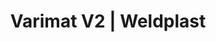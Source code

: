 ---
Filename: "varimat-v233"
Link: "file:/Users/vinayakpatel/Downloads/www.weldplast.cz/varimat-v233"
product_name: "VARIMAT V240 mm, 230 V / 4600 W, 16A-5P, včetně boxu"
product_id: "Obj. číslo:138.108"
title: "Varimat V2 | Weldplast"
product_desc: "Leister VARIMAT V2 je vhodný pro svařování střešních fólií z PVC, TPO, ECB, EPDM a CSPE přeplátováním. Jedná se o zdokonalenou verzi léty osvědčeného Leister VARIMATU V, který poprvé spatřil světlo světa již v roce 1999. Při vyvíjení nového Leister VARIMATU V2 byl kladen důraz především na rychlost přístroje. Díky výkonnému bezuhlíkovému motoru a nové patentované svařovací trysce je s novým VARIMATEM V2 možné svařovat rychlostí až 8 m/min.Rychlost svařování až 8 m/min (podle materiálu), rychlost pojezdu až 12m/minNastavitelná vodicí tyčBezuhlíkový motor sníží servisní náklady – už žádné vyměňování uhlíků!Displej s ovládáním Leister e-Drive umožňuje zobrazení přednastavených a uložených parametrůDíky nové patentované gripové trysce již není potřeba TPO fólie před svařováním čistitUmožňuje svařování ve sklonu až 30°"
product_specs: "Značka konformity, Značka schválení, Třída ochrany I, NapětíV~230, PříkonW4600, Rychlostm/min0,7 - 12, Rozsah průtoku vzduchu%50 - 100, Rozměry (D x Š x V)mm640 x 430 x 330, Hmotnostkg35, Druh certifikaceCCA, Šířka svarumm40"
product_downloads: "SVAŘOVACÍ AUTOMATY - porovnání, výhody stáhnout , KATALOG PLOCHÉ STŘECHY stáhnout , VARIMAT V2 - přestavba na svařování solárních panelů stáhnout , VARIMAT V2 - produktový list stáhnout , VARIMAT V2 - manuál stáhnout"
href: "https://www.weldplast.cz/files/svarovaci-automaty-vyhody.pdf, https://www.weldplast.cz/files/svarovaci-automaty-vyhody.pdf, https://www.weldplast.cz/files/katalog-ploche-strechy-2018-05-el.pdf, https://www.weldplast.cz/files/katalog-ploche-strechy-2018-05-el.pdf, https://www.weldplast.cz/files/varimat-v2-prestavba-na-svarovani-solarnich-profilu.pdf, https://www.weldplast.cz/files/varimat-v2-prestavba-na-svarovani-solarnich-profilu.pdf, https://www.weldplast.cz/files/varimat-v2-produktovy-list-leister.pdf, https://www.weldplast.cz/files/varimat-v2-produktovy-list-leister.pdf, https://www.weldplast.cz/files/993-varimat-v2-manual-cz.pdf, https://www.weldplast.cz/files/993-varimat-v2-manual-cz.pdf"
p_desc_2: "Leister VARIMAT V2 je vhodný pro svařování střešních fólií z PVC, TPO, ECB, EPDM a CSPE přeplátováním. Jedná se o zdokonalenou verzi léty osvědčeného Leister VARIMATU V, který poprvé spatřil světlo světa již v roce 1999. Při vyvíjení nového Leister VARIMATU V2 byl kladen důraz především na rychlost přístroje. Díky výkonnému bezuhlíkovému motoru a nové patentované svařovací trysce je s novým VARIMATEM V2 možné svařovat rychlostí až 8 m/min.Rychlost svařování až 8 m/min (podle materiálu), rychlost pojezdu až 12m/minNastavitelná vodicí tyčBezuhlíkový motor sníží servisní náklady – už žádné vyměňování uhlíků!Displej s ovládáním Leister e-Drive umožňuje zobrazení přednastavených a uložených parametrůDíky nové patentované gripové trysce již není potřeba TPO fólie před svařováním čistitUmožňuje svařování ve sklonu až 30°"
accessories: "Box pro VARIMAT720 x 470 x 450 mmSet pro bitumeny80 mm, 400 V / 6100 W (VARIMAT), BITUMAT B275 mm, 400 V / 50 Hz / 6700 W, 16A-5PBITUMAT B2100 mm, 230 V / 50 Hz / 6700 W, 32A-5PVARIMAT V240 mm, 230 V / 4600 W, 16A-5P, včetně boxuVARIMAT V240 mm, 400 V / 5700 W, 16A-5P, včetně boxu"
similar_products: "BITUMAT B275 mm, 400 V / 50 Hz / 6700 W, 16A-5PBITUMAT B2100 mm, 230 V / 50 Hz / 6700 W, 32A-5PVARIMAT V240 mm, 230 V / 4600 W, 16A-5P, včetně boxuVARIMAT V240 mm, 400 V / 5700 W, 16A-5P, včetně boxu"
---